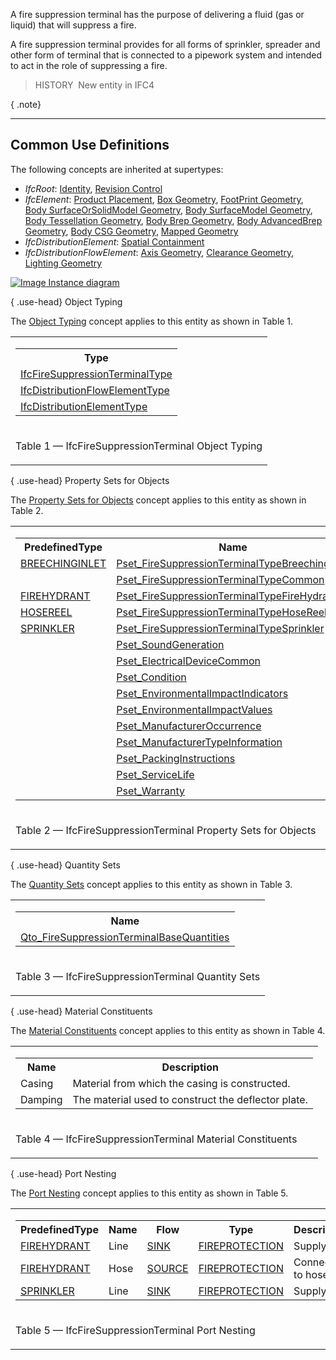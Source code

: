 ﻿A fire suppression terminal has the purpose of delivering a fluid (gas or liquid) that will suppress a fire.

A fire suppression terminal provides for all forms of sprinkler, spreader and other form of terminal that is connected to a pipework system and intended to act in the role of suppressing a fire.

> HISTORY&nbsp; New entity in IFC4

{ .note}
> 

___
## Common Use Definitions
The following concepts are inherited at supertypes:

* _IfcRoot_: [Identity](../../templates/identity.htm), [Revision Control](../../templates/revision-control.htm)
* _IfcElement_: [Product Placement](../../templates/product-placement.htm), [Box Geometry](../../templates/box-geometry.htm), [FootPrint Geometry](../../templates/footprint-geometry.htm), [Body SurfaceOrSolidModel Geometry](../../templates/body-surfaceorsolidmodel-geometry.htm), [Body SurfaceModel Geometry](../../templates/body-surfacemodel-geometry.htm), [Body Tessellation Geometry](../../templates/body-tessellation-geometry.htm), [Body Brep Geometry](../../templates/body-brep-geometry.htm), [Body AdvancedBrep Geometry](../../templates/body-advancedbrep-geometry.htm), [Body CSG Geometry](../../templates/body-csg-geometry.htm), [Mapped Geometry](../../templates/mapped-geometry.htm)
* _IfcDistributionElement_: [Spatial Containment](../../templates/spatial-containment.htm)
* _IfcDistributionFlowElement_: [Axis Geometry](../../templates/axis-geometry.htm), [Clearance Geometry](../../templates/clearance-geometry.htm), [Lighting Geometry](../../templates/lighting-geometry.htm)

[![Image](../../../img/diagram.png)&nbsp;Instance diagram](../../../annex/annex-d/common-use-definitions/ifcfiresuppressionterminal.htm)

{ .use-head}
Object Typing

The [Object Typing](../../templates/object-typing.htm) concept applies to this entity as shown in Table 1.

<table>
<tr><td>
<table class="gridtable">
<tr><th><b>Type</b></th></tr>
<tr><td><a href="../../ifcplumbingfireprotectiondomain/lexical/ifcfiresuppressionterminaltype.htm">IfcFireSuppressionTerminalType</a></td></tr>
<tr><td><a href="../../ifcsharedbldgserviceelements/lexical/ifcdistributionflowelementtype.htm">IfcDistributionFlowElementType</a></td></tr>
<tr><td><a href="../../ifcproductextension/lexical/ifcdistributionelementtype.htm">IfcDistributionElementType</a></td></tr>
</table>
</td></tr>
<tr><td><p class="table">Table 1 &mdash; IfcFireSuppressionTerminal Object Typing</p></td></tr></table>

  
  
{ .use-head}
Property Sets for Objects

The [Property Sets for Objects](../../templates/property-sets-for-objects.htm) concept applies to this entity as shown in Table 2.

<table>
<tr><td>
<table class="gridtable">
<tr><th><b>PredefinedType</b></th><th><b>Name</b></th></tr>
<tr><td><a href="../../ifcplumbingfireprotectiondomain/lexical/ifcfiresuppressionterminaltypeenum.htm">BREECHINGINLET</a></td><td><a href="../../psd/ifcplumbingfireprotectiondomain/Pset_FireSuppressionTerminalTypeBreechingInlet.xml">Pset_FireSuppressionTerminalTypeBreechingInlet</a></td></tr>
<tr><td>&nbsp;</td><td><a href="../../psd/ifcplumbingfireprotectiondomain/Pset_FireSuppressionTerminalTypeCommon.xml">Pset_FireSuppressionTerminalTypeCommon</a></td></tr>
<tr><td><a href="../../ifcplumbingfireprotectiondomain/lexical/ifcfiresuppressionterminaltypeenum.htm">FIREHYDRANT</a></td><td><a href="../../psd/ifcplumbingfireprotectiondomain/Pset_FireSuppressionTerminalTypeFireHydrant.xml">Pset_FireSuppressionTerminalTypeFireHydrant</a></td></tr>
<tr><td><a href="../../ifcplumbingfireprotectiondomain/lexical/ifcfiresuppressionterminaltypeenum.htm">HOSEREEL</a></td><td><a href="../../psd/ifcplumbingfireprotectiondomain/Pset_FireSuppressionTerminalTypeHoseReel.xml">Pset_FireSuppressionTerminalTypeHoseReel</a></td></tr>
<tr><td><a href="../../ifcplumbingfireprotectiondomain/lexical/ifcfiresuppressionterminaltypeenum.htm">SPRINKLER</a></td><td><a href="../../psd/ifcplumbingfireprotectiondomain/Pset_FireSuppressionTerminalTypeSprinkler.xml">Pset_FireSuppressionTerminalTypeSprinkler</a></td></tr>
<tr><td>&nbsp;</td><td><a href="../../psd/ifcsharedbldgserviceelements/Pset_SoundGeneration.xml">Pset_SoundGeneration</a></td></tr>
<tr><td>&nbsp;</td><td><a href="../../psd/ifcelectricaldomain/Pset_ElectricalDeviceCommon.xml">Pset_ElectricalDeviceCommon</a></td></tr>
<tr><td>&nbsp;</td><td><a href="../../psd/ifcsharedfacilitieselements/Pset_Condition.xml">Pset_Condition</a></td></tr>
<tr><td>&nbsp;</td><td><a href="../../psd/ifcproductextension/Pset_EnvironmentalImpactIndicators.xml">Pset_EnvironmentalImpactIndicators</a></td></tr>
<tr><td>&nbsp;</td><td><a href="../../psd/ifcproductextension/Pset_EnvironmentalImpactValues.xml">Pset_EnvironmentalImpactValues</a></td></tr>
<tr><td>&nbsp;</td><td><a href="../../psd/ifcsharedfacilitieselements/Pset_ManufacturerOccurrence.xml">Pset_ManufacturerOccurrence</a></td></tr>
<tr><td>&nbsp;</td><td><a href="../../psd/ifcsharedfacilitieselements/Pset_ManufacturerTypeInformation.xml">Pset_ManufacturerTypeInformation</a></td></tr>
<tr><td>&nbsp;</td><td><a href="../../psd/ifcsharedmgmtelements/Pset_PackingInstructions.xml">Pset_PackingInstructions</a></td></tr>
<tr><td>&nbsp;</td><td><a href="../../psd/ifcsharedfacilitieselements/Pset_ServiceLife.xml">Pset_ServiceLife</a></td></tr>
<tr><td>&nbsp;</td><td><a href="../../psd/ifcsharedfacilitieselements/Pset_Warranty.xml">Pset_Warranty</a></td></tr>
</table>
</td></tr>
<tr><td><p class="table">Table 2 &mdash; IfcFireSuppressionTerminal Property Sets for Objects</p></td></tr></table>

  
  
{ .use-head}
Quantity Sets

The [Quantity Sets](../../templates/quantity-sets.htm) concept applies to this entity as shown in Table 3.

<table>
<tr><td>
<table class="gridtable">
<tr><th><b>Name</b></th></tr>
<tr><td><a href="../../qto/ifcplumbingfireprotectiondomain/Qto_FireSuppressionTerminalBaseQuantities.xml">Qto_FireSuppressionTerminalBaseQuantities</a></td></tr>
</table>
</td></tr>
<tr><td><p class="table">Table 3 &mdash; IfcFireSuppressionTerminal Quantity Sets</p></td></tr></table>

  
  
{ .use-head}
Material Constituents

The [Material Constituents](../../templates/material-constituents.htm) concept applies to this entity as shown in Table 4.

<table>
<tr><td>
<table class="gridtable">
<tr><th><b>Name</b></th><th><b>Description</b></th></tr>
<tr><td>Casing</td><td>Material from which the casing is constructed.</td></tr>
<tr><td>Damping</td><td>The material used to construct the deflector plate.</td></tr>
</table>
</td></tr>
<tr><td><p class="table">Table 4 &mdash; IfcFireSuppressionTerminal Material Constituents</p></td></tr></table>

  
  
{ .use-head}
Port Nesting

The [Port Nesting](../../templates/port-nesting.htm) concept applies to this entity as shown in Table 5.

<table>
<tr><td>
<table class="gridtable">
<tr><th><b>PredefinedType</b></th><th><b>Name</b></th><th><b>Flow</b></th><th><b>Type</b></th><th><b>Description</b></th></tr>
<tr><td><a href="../../ifcplumbingfireprotectiondomain/lexical/ifcfiresuppressionterminaltypeenum.htm">FIREHYDRANT</a></td><td>Line</td><td><a href="../../ifcsharedbldgserviceelements/lexical/ifcflowdirectionenum.htm">SINK</a></td><td><a href="../../ifcsharedbldgserviceelements/lexical/ifcdistributionsystemenum.htm">FIREPROTECTION</a></td><td>Supply line.</td></tr>
<tr><td><a href="../../ifcplumbingfireprotectiondomain/lexical/ifcfiresuppressionterminaltypeenum.htm">FIREHYDRANT</a></td><td>Hose</td><td><a href="../../ifcsharedbldgserviceelements/lexical/ifcflowdirectionenum.htm">SOURCE</a></td><td><a href="../../ifcsharedbldgserviceelements/lexical/ifcdistributionsystemenum.htm">FIREPROTECTION</a></td><td>Connection to hose.</td></tr>
<tr><td><a href="../../ifcplumbingfireprotectiondomain/lexical/ifcfiresuppressionterminaltypeenum.htm">SPRINKLER</a></td><td>Line</td><td><a href="../../ifcsharedbldgserviceelements/lexical/ifcflowdirectionenum.htm">SINK</a></td><td><a href="../../ifcsharedbldgserviceelements/lexical/ifcdistributionsystemenum.htm">FIREPROTECTION</a></td><td>Supply line.</td></tr>
</table>
</td></tr>
<tr><td><p class="table">Table 5 &mdash; IfcFireSuppressionTerminal Port Nesting</p></td></tr></table>